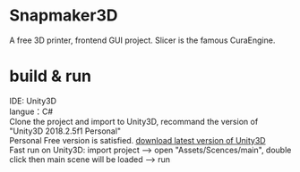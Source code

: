 # Snapmaker3D
A free 3D printer, frontend GUI project. Slicer is the famous CuraEngine.
# build & run
IDE: Unity3D    
langue：C#  
Clone the project and import to Unity3D, recommand the version of "Unity3D 2018.2.5f1 Personal"  
Personal Free version is satisfied. [download latest version of Unity3D](https://store.unity.com/)  
Fast run on Unity3D: import project --> open "Assets/Scences/main", double click then main scene will be loaded --> run



